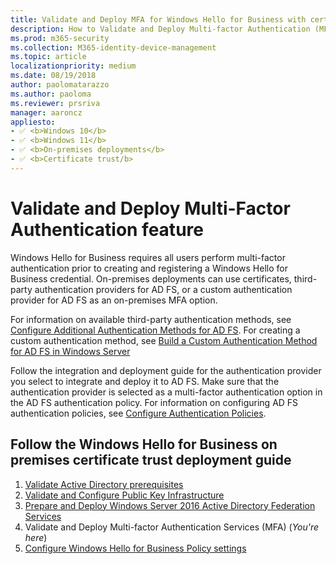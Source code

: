 ```yaml
---
title: Validate and Deploy MFA for Windows Hello for Business with certificate trust
description: How to Validate and Deploy Multi-factor Authentication (MFA) Services for Windows Hello for Business with certificate trust
ms.prod: m365-security
ms.collection: M365-identity-device-management
ms.topic: article
localizationpriority: medium
ms.date: 08/19/2018
author: paolomatarazzo
ms.author: paoloma
ms.reviewer: prsriva
manager: aaroncz
appliesto:
- ✅ <b>Windows 10</b>
- ✅ <b>Windows 11</b>
- ✅ <b>On-premises deployments</b>
- ✅ <b>Certificate trust/b>
---
```

# Validate and Deploy Multi-Factor Authentication feature

Windows Hello for Business requires all users perform multi-factor authentication prior to creating and registering a Windows Hello for Business credential. On-premises deployments can use certificates, third-party authentication providers for AD FS, or a custom authentication provider for AD FS as an on-premises MFA option.

For information on available third-party authentication methods, see [Configure Additional Authentication Methods for AD FS](/windows-server/identity/ad-fs/operations/configure-additional-authentication-methods-for-ad-fs). For creating a custom authentication method, see [Build a Custom Authentication Method for AD FS in Windows Server](/windows-server/identity/ad-fs/development/ad-fs-build-custom-auth-method)

Follow the integration and deployment guide for the authentication provider you select to integrate and deploy it to AD FS. Make sure that the authentication provider is selected as a multi-factor authentication option in the AD FS authentication policy. For information on configuring AD FS authentication policies, see [Configure Authentication Policies](/windows-server/identity/ad-fs/operations/configure-authentication-policies).

## Follow the Windows Hello for Business on premises certificate trust deployment guide
1. [Validate Active Directory prerequisites](hello-cert-trust-validate-ad-prereq.md)
2. [Validate and Configure Public Key Infrastructure](hello-cert-trust-validate-pki.md)
3. [Prepare and Deploy Windows Server 2016 Active Directory Federation Services](hello-cert-trust-adfs.md)
4. Validate and Deploy Multi-factor Authentication Services (MFA) (*You're here*)
5. [Configure Windows Hello for Business Policy settings](hello-cert-trust-policy-settings.md)